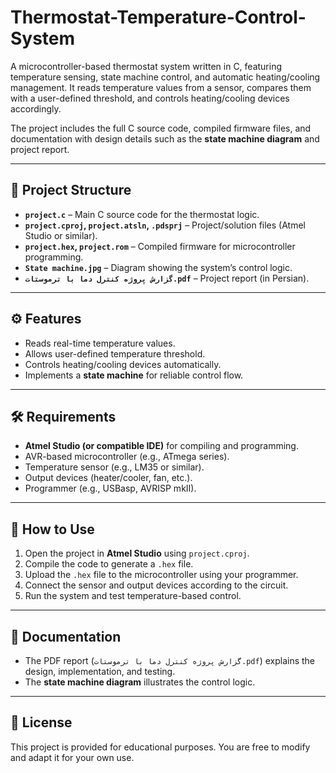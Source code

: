 # Thermostat-Temperature-Control-System
A microcontroller-based thermostat system written in C, featuring temperature sensing, state machine control, and automatic heating/cooling management.
It reads temperature values from a sensor, compares them with a user-defined threshold, and controls heating/cooling devices accordingly.  

The project includes the full C source code, compiled firmware files, and documentation with design details such as the **state machine diagram** and project report.

---

## 📂 Project Structure
- **`project.c`** – Main C source code for the thermostat logic.
- **`project.cproj`, `project.atsln`, `.pdsprj`** – Project/solution files (Atmel Studio or similar).
- **`project.hex`, `project.rom`** – Compiled firmware for microcontroller programming.
- **`State machine.jpg`** – Diagram showing the system’s control logic.
- **`گزارش پروژه کنترل دما با ترموستات.pdf`** – Project report (in Persian).

---

## ⚙️ Features
- Reads real-time temperature values.
- Allows user-defined temperature threshold.
- Controls heating/cooling devices automatically.
- Implements a **state machine** for reliable control flow.

---

## 🛠 Requirements
- **Atmel Studio (or compatible IDE)** for compiling and programming.
- AVR-based microcontroller (e.g., ATmega series).
- Temperature sensor (e.g., LM35 or similar).
- Output devices (heater/cooler, fan, etc.).
- Programmer (e.g., USBasp, AVRISP mkII).

---

## 🚀 How to Use
1. Open the project in **Atmel Studio** using `project.cproj`.
2. Compile the code to generate a `.hex` file.
3. Upload the `.hex` file to the microcontroller using your programmer.
4. Connect the sensor and output devices according to the circuit.
5. Run the system and test temperature-based control.

---

## 📖 Documentation
- The PDF report (`گزارش پروژه کنترل دما با ترموستات.pdf`) explains the design, implementation, and testing.
- The **state machine diagram** illustrates the control logic.

---

## 📜 License
This project is provided for educational purposes. You are free to modify and adapt it for your own use.
